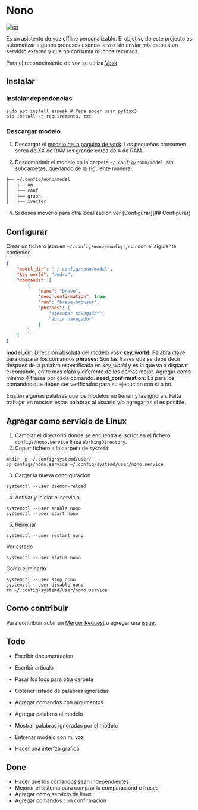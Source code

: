 # Nono
[![en](https://img.shields.io/badge/lang-en-red.svg)](README.md)

Es un asistente de voz offline personalizable. 
El objetivo de este projecto es automatizar algunos procesos usando la voz sin enviar mis datos a un servidro externo y 
que no consuma muchos recursos.

Para el reconocimiento de voz se utiliza [Vosk](https://alphacephei.com/vosk/).

## Instalar 
### Instalar dependencias
```shell
sudo apt install espeak # Para poder usar pyttsx3
pip install -r requirements. txt 
```

### Descargar modelo 
1. Descargar el [modelo de la paguina de vosk](https://alphacephei.com/vosk/models).
Los pequeños consumen serca de XX de RAM los grande cerca de 4 de RAM.

2. Descomprimir el modelo en la carpeta `~/.config/nono/model`, sin subcarpetas, quedando de la siguiente manera.
```bash
├── ~/.config/nono/model
│   ├── am
│   ├── conf
│   ├── graph
│   ├── ivector
```

4. Si desea moverlo para otra localizacion ver [Configurar](## Configurar)

## Configurar
Crear un fichero json en `~/.config/nono/config.json` con el siguiente contenido.
```json
{
    "model_dir": "~/.config/nono/model",
    "key_world": "pedro",
    "commands": [
        {
            "name": "brave",
            "need_confirmation": true,
            "run": "brave-browser",
            "phrases": [
                "ejecutar navegador",
                "abrir navegador"
            ]
        }
    ]
}
```
**model_dir:** Direccion absoluta del modelo vosk
**key_world:** Palabra clave para disparar los comandos
**phrases:** Son las frases que se debe decir despues de la palabra especificada en *key_world* y es la que va a disparar el comando, entre mas clara y diferente de los demas mejor. Agregar como minimo 4 frases por cada comando.
**need_confirmation:** Es para los comandos que deben ser verificados para su ejecucion con si o no.

Existen algunas palabras que los modelos no tienen y las ignoran. 
Falta trabajar en mostrar estas palabras al usuario y/o agregarlas si es posible.

## Agregar como servicio de Linux
1. Cambiar el directorio donde se encuentra el script en el fichero `configs/nono.service` linea `WorkingDirectory`.
2. Copiar fichero a la carpeta de `systemd`
```shell
mkdir -p ~/.config/systemd/user/
cp configs/nono.service ~/.config/systemd/user/nono.service
```
3. Cargar la nueva congiguracion
```shell
systemctl --user daemon-reload
```
4. Activar y iniciar el servicio 
```shell
systemctl --user enable nono
systemctl --user start nono
```

5. Reiniciar
```shell
systemctl --user restart nono
```

Ver estado 
```shell
systemctl --user status nono
```

Como eliminarlo
```shell
systemctl --user stop nono
systemctl --user disable nono
rm ~/.config/systemd/user/nono.service
```

## Como contribuir
Para contribuir subir un [Merger Request](https://gitlab.com/ruby232/nono/-/merge_requests) o agregar una [issue](https://gitlab.com/ruby232/nono/-/issues).


## Todo
- Escribir documentacion
- Escribir articulo

- Pasar los logs para otra carpeta
- Obtener listado de palabras ignoradas
- Agregar comandos con argumentos
- Agregar palabras al modelo
- Mostrar palabras ignoradas por el modelo
- Entrenar modelo con mi voz
- Hacer una interfza grafica

## Done
- Hacer que los comandos sean independientes
- Mejorar el sistema para comprar la comparaciond e frases
- Agregar como servicio de linux
- Agregar comandos con confirmacion

